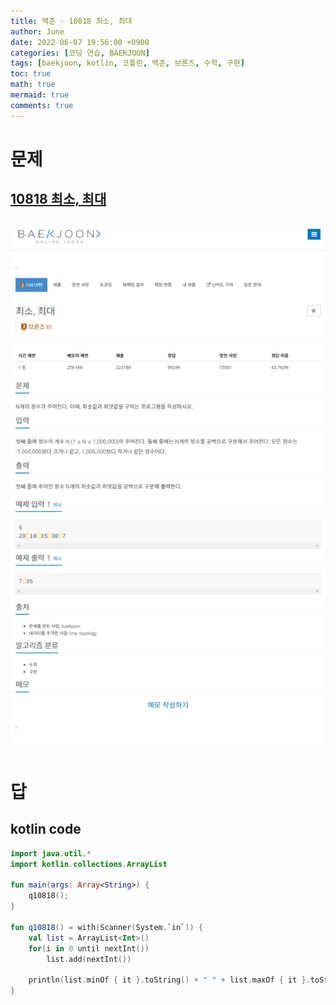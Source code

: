 ```yaml
---
title: 백준 - 10818 최소, 최대
author: June
date: 2022-06-07 19:56:00 +0900
categories: [코딩 연습, BAEKJOON]
tags: [baekjoon, kotlin, 코틀린, 백준, 브론즈, 수학, 구현]
toc: true
math: true
mermaid: true
comments: true
---
```

# 문제
## [10818 최소, 최대](https://www.acmicpc.net/problem/10818)
## ![screencapture](/posts/coding-practice/baekjoon/screencapture-acmicpc-net-problem-10818.png)

# 답
## kotlin code
```kotlin
import java.util.*
import kotlin.collections.ArrayList

fun main(args: Array<String>) {
    q10818();
}

fun q10818() = with(Scanner(System.`in`)) {
    val list = ArrayList<Int>()
    for(i in 0 until nextInt())
        list.add(nextInt())

    println(list.minOf { it }.toString() + " " + list.maxOf { it }.toString())
}
```